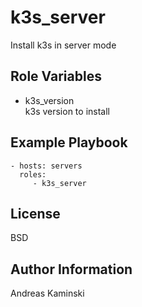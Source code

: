 k3s_server
==========

Install k3s in server mode

Role Variables
--------------

- k3s_version  
  k3s version to install

Example Playbook
----------------

    - hosts: servers
      roles:
         - k3s_server

License
-------

BSD

Author Information
------------------

Andreas Kaminski
